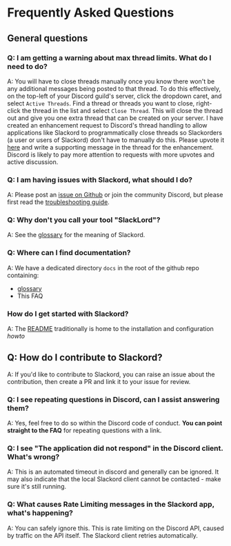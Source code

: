 # Frequently Asked Questions

## General questions     

### Q: I am getting a warning about max thread limits. What do I need to do?
A: You will have to close threads manually once you know there won't be any additional messages being posted to that thread. To do this effectively, on the top-left of your Discord guild's server, click the dropdown caret, and select `Active Threads`. Find a thread or threads you want to close, right-click the thread in the list and select `Close Thread`. This will close the thread out and give you one extra thread that can be created on your server. I have created an enhancement request to Discord's thread handling to allow applications like Slackord to programmatically close threads so Slackorders (a user or users of Slackord) don't have to manually do this. Please upvote it [here](https://github.com/discord/discord-api-docs/discussions/6703) and write a supporting message in the thread for the enhancement. Discord is likely to pay more attention to requests with more upvotes and active discussion.

### Q: I am having issues with Slackord, what should I do?
A: Please post an [issue on Github](https://github.com/thomasloupe/Slackord/issues) or join the community Discord, but please first read the [troubleshooting guide](https://github.com/thomasloupe/Slackord2/wiki/Troubleshooting).     

### Q: Why don't you call your tool "SlackLord"?
A: See the [glossary](./glossary.md) for the meaning of Slackord.

### Q: Where can I find documentation?
A: We have a dedicated directory `docs` in the root of the github repo containing:
- [glossary](./glossary.md)
- This FAQ

### How do I get started with Slackord?
A: The [README](../README.md) traditionally is home to the installation and configuration *howto*

## Q: How do I contribute to Slackord?
A: If you'd like to contribute to Slackord, you can raise an issue about the contribution, then create a PR and link it to your issue for review.

### Q: I see repeating questions in Discord, can I assist answering them?
A: Yes, feel free to do so within the Discord code of conduct. **You can point straight to the FAQ** for repeating questions with a link.

### Q: I see "The application did not respond" in the Discord client. What's wrong?
A: This is an automated timeout in discord and generally can be ignored. It may also indicate that the local Slackord client cannot be contacted - make sure it's still running. 

### Q: What causes Rate Limiting messages in the Slackord app, what's happening?
A: You can safely ignore this. This is rate limiting on the Discord API, caused by traffic on the API itself. The Slackord client retries automatically.
